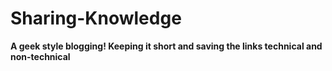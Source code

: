 # Sharing-Knowledge
**A geek style blogging! Keeping it short and saving the links technical and non-technical**
